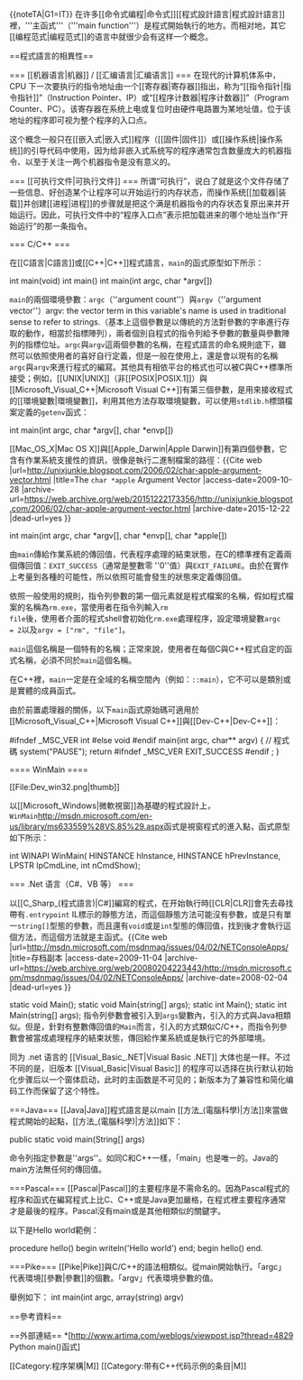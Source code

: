 {{noteTA|G1=IT}}
在许多[[命令式编程|命令式]][[程式設計語言|程式設計語言]]裡，'''主函式'''（'''main function'''）是程式開始執行的地方。而相对地，其它[[编程范式|编程范式]]的语言中就很少会有这样一个概念。

==程式語言的相異性==

=== [[机器语言|机器]] / [[汇编语言|汇编语言]] ===
在现代的计算机体系中，CPU 下一次要执行的指令地址由一个[[寄存器|寄存器]]指出，称为“[[指令指针|指令指针]]”（Instruction Pointer、IP）或“[[程序计数器|程序计数器]]”（Program Counter、PC）。该寄存器在系统上电或复位时由硬件电路置为某地址值，位于该地址的程序即可视为整个程序的入口点。

这个概念一般只在[[嵌入式|嵌入式]]程序（[[固件|固件]]）或[[操作系统|操作系统]]的引导代码中使用，因为给非嵌入式系统写的程序通常包含数量庞大的机器指令、以至于关注一两个机器指令是没有意义的。

=== [[可执行文件|可执行文件]] ===
所谓“可执行”，说白了就是这个文件存储了一些信息、好创造某个让程序可以开始运行的内存状态，而操作系统[[加载器|装载]]并创建[[进程|进程]]的步骤就是把这个满是机器指令的内存状态复原出来并开始运行。因此，可执行文件中的“程序入口点”表示把加载进来的哪个地址当作“开始运行”的那一条指令。

=== C/C++ ===

在[[C語言|C語言]]或[[C++|C++]]程式語言，<code>main</code>的函式原型如下所示：

<source lang="cpp">
int main(void)
int main()
int main(int argc, char *argv[])
</source>

<code>main</code>的兩個環境參數：<code>argc</code>（''argument count''）與<code>argv</code>（''argument vector''）<ref>argv: the vector term in this variable's name is used in traditional sense to refer to strings.（基本上這個參數是以傳統的方法對參數的字串進行存取的動作，相當於指標陣列）</ref>，兩者個別自程式的指令列給予參數的數量與參數陣列的指標位址。<code>argc</code>與<code>argv</code>這兩個參數的名稱，在程式語言的命名規則底下，雖然可以依照使用者的喜好自行定義，但是一般在使用上，還是會以現有的名稱<code>argc</code>與<code>argv</code>來進行程式的編寫。其他具有相依平台的格式也可以被C與C++標準所接受；例如，[[UNIX|UNIX]]（非[[POSIX|POSIX.1]]）與[[Microsoft_Visual_C++|Microsoft Visual C++]]有第三個參數，是用來接收程式的[[環境變數|環境變數]]，利用其他方法存取環境變數，可以使用<code>stdlib.h</code>標頭檔案定義的<code>getenv</code>函式：

<source lang="c">
int main(int argc, char *argv[], char *envp[])
</source>

[[Mac_OS_X|Mac OS X]]與[[Apple_Darwin|Apple Darwin]]有第四個參數，它含有作業系統支援性的資訊，很像是執行二進制檔案的路徑：<ref>{{Cite web |url=http://unixjunkie.blogspot.com/2006/02/char-apple-argument-vector.html |title=The <code>char *apple</code> Argument Vector |access-date=2009-10-28 |archive-url=https://web.archive.org/web/20151222173356/http://unixjunkie.blogspot.com/2006/02/char-apple-argument-vector.html |archive-date=2015-12-22 |dead-url=yes }}</ref>

<source lang="c">
int main(int argc, char *argv[], char *envp[], char *apple[])
</source>

由<code>main</code>傳給作業系統的傳回值，代表程序處理的結束狀態，在C的標準裡有定義兩個傳回值：<code>EXIT_SUCCESS</code>（通常是整數零  ''0''值）與<code>EXIT_FAILURE</code>。由於在實作上考量到各種的可能性，所以依照可能會發生的狀態來定義傳回值。

依照一般使用的規則，指令列參數的第一個元素就是程式檔案的名稱，假如程式檔案的名稱為<code>rm.exe</code>，當使用者在指令列輸入<code>rm file</code>後，使用者介面的程式shell會初始化<code>rm.exe</code>處理程序，設定環境變數<code>argc = 2</code>以及<code>argv = ["rm", "file"]</code>。

<code>main</code>這個名稱是一個特有的名稱；正常來說，使用者在每個C與C++程式自定的函式名稱，必須不同於<code>main</code>這個名稱。

在C++裡，<code>main</code>一定是在全域的名稱空間內（例如：<code>::main</code>），它不可以是類別或是實體的成員函式。

由於前置處理器的關係，以下<code>main</code>函式原始碼可適用於[[Microsoft_Visual_C++|Microsoft Visual C++]]與[[Dev-C++|Dev-C++]]：

<source lang="cpp">
#ifndef _MSC_VER
int
#else
void
#endif
main(int argc, char** argv)
{
    // 程式碼
    system("PAUSE");
    return
#ifndef _MSC_VER
    EXIT_SUCCESS
#endif
    ;
}
</source>

==== WinMain ====

[[File:Dev_win32.png|thumb]]

以[[Microsoft_Windows|微軟視窗]]為基礎的程式設計上，<code>WinMain</code><ref>http://msdn.microsoft.com/en-us/library/ms633559%28VS.85%29.aspx</ref>函式是視窗程式的進入點，函式原型如下所示：

<source lang="cpp">
int WINAPI WinMain( HINSTANCE hInstance, HINSTANCE hPrevInstance, LPSTR lpCmdLine, int nCmdShow);
</source>

=== .Net 语言（C#、VB 等） ===

以[[C_Sharp_(程式語言)|C#]]編寫的程式，在开始執行時[[CLR|CLR]]會先去尋找帶有<code>.entrypoint</code> IL標示的靜態方法，而這個靜態方法可能沒有參數，或是只有單一<code>string[]</code>型態的參數，而且還有<code>void</code>或是<code>int</code>型態的傳回值，找到後才會執行這個方法，而這個方法就是主函式。<ref>{{Cite web |url=http://msdn.microsoft.com/msdnmag/issues/04/02/NETConsoleApps/ |title=存档副本 |access-date=2009-11-04 |archive-url=https://web.archive.org/web/20080204223443/http://msdn.microsoft.com/msdnmag/issues/04/02/NETConsoleApps/ |archive-date=2008-02-04 |dead-url=yes }}</ref>

<source lang="csharp">
static void Main();
static void Main(string[] args);
static int Main();
static int Main(string[] args);
</source>
指令列參數會被引入到<code>args</code>變數內，引入的方式與Java相類似。但是，針對有整數傳回值的<code>Main</code>而言，引入的方式類似C/C++，而指令列參數會被當成處理程序的結束狀態，傳回給作業系統或是執行它的外部環境。

同为 .net 语言的 [[Visual_Basic_.NET|Visual Basic .NET]] 大体也是一样。不过不同的是，旧版本 [[Visual_Basic|Visual Basic]] 的程序可以选择在执行默认初始化步骤后以一个窗体启动，此时的主函数是不可见的；新版本为了兼容性和简化编码工作而保留了这个特性。

===Java===
[[Java|Java]]程式語言是以main [[方法_(電腦科學)|方法]]來當做程式開始的起點，[[方法_(電腦科學)|方法]]如下：

<source lang="java">
public static void main(String[] args)
</source>

命令列指定參數是''args''。如同C和C++一樣，「main」也是唯一的。Java的main方法無任何的傳回值。

===Pascal===
[[Pascal|Pascal]]的主要程序是不需命名的。因為Pascal程式的程序和函式在編寫程式上比C、C++或是Java更加嚴格，在程式裡主要程序通常才是最後的程序。Pascal沒有main或是其他相類似的關鍵字。

以下是Hello world範例：

<source lang="pascal">
procedure hello() begin
  writeln('Hello world')
end;
begin
  hello()
 end.
</source>

===Pike===
[[Pike|Pike]]與C/C++的語法相類似。從main開始執行。「argc」代表環境[[參數|參數]]的個數。「argv」代表環境參數的值。

舉例如下：
<source lang="java">
int main(int argc, array(string) argv)
</source>

==參考資料==
<div class="references-small">
<references />
</div>

==外部連結==
*[http://www.artima.com/weblogs/viewpost.jsp?thread=4829 Python main()函式]

[[Category:程序架構|M]]
[[Category:带有C++代码示例的条目|M]]